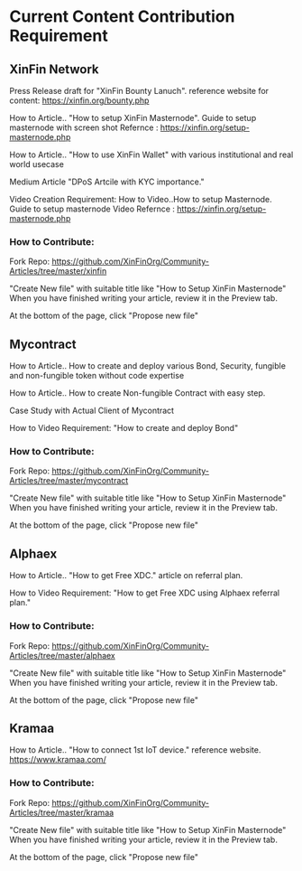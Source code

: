 # Current Content Contribution Requirement

## XinFin Network

Press Release draft for "XinFin Bounty Lanuch". reference website for content: https://xinfin.org/bounty.php 

How to Article.. "How to setup XinFin Masternode". Guide to setup masternode with screen shot 
Refernce : https://xinfin.org/setup-masternode.php

How to Article.. "How to use XinFin Wallet" with various institutional and real world usecase 

Medium Article "DPoS Artcile with KYC importance." 

Video Creation Requirement: 
How to Video..How to setup Masternode. Guide to setup masternode Video 
Refernce : https://xinfin.org/setup-masternode.php

### How to Contribute:

Fork Repo: https://github.com/XinFinOrg/Community-Articles/tree/master/xinfin

"Create New file" with suitable title like "How to Setup XinFin Masternode" When you have finished writing your article, review it in the Preview tab.

At the bottom of the page, click "Propose new file"


## Mycontract

How to Article.. How to create and deploy various Bond, Security, fungible and non-fungible token without code expertise 

How to Article.. How to create Non-fungible Contract with easy step.

Case Study with Actual Client of Mycontract

How to Video Requirement: "How to create and deploy Bond"

### How to Contribute:

Fork Repo: https://github.com/XinFinOrg/Community-Articles/tree/master/mycontract 

"Create New file" with suitable title like "How to Setup XinFin Masternode" When you have finished writing your article, review it in the Preview tab.

At the bottom of the page, click "Propose new file"



## Alphaex

How to Article.. "How to get Free XDC." article on referral plan. 

How to Video Requirement: "How to get Free XDC using Alphaex referral plan."

### How to Contribute:

Fork Repo: https://github.com/XinFinOrg/Community-Articles/tree/master/alphaex

"Create New file" with suitable title like "How to Setup XinFin Masternode" When you have finished writing your article, review it in the Preview tab.

At the bottom of the page, click "Propose new file"


## Kramaa 

How to Article.. "How to connect 1st IoT device." reference website. https://www.kramaa.com/ 

### How to Contribute:

Fork Repo: https://github.com/XinFinOrg/Community-Articles/tree/master/kramaa

"Create New file" with suitable title like "How to Setup XinFin Masternode" When you have finished writing your article, review it in the Preview tab.

At the bottom of the page, click "Propose new file"
